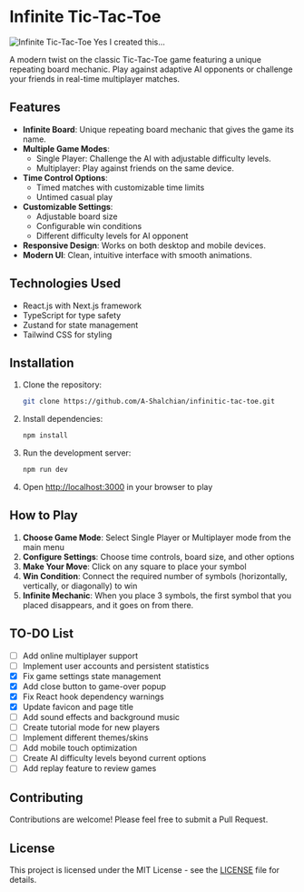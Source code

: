 # Infinite Tic-Tac-Toe

![Infinite Tic-Tac-Toe](public/favicon.ico) Yes I created this...

A modern twist on the classic Tic-Tac-Toe game featuring a unique repeating board mechanic. Play against adaptive AI opponents or challenge your friends in real-time multiplayer matches.

## Features

- **Infinite Board**: Unique repeating board mechanic that gives the game its name.
- **Multiple Game Modes**:
  - Single Player: Challenge the AI with adjustable difficulty levels.
  - Multiplayer: Play against friends on the same device.
- **Time Control Options**:
  - Timed matches with customizable time limits
  - Untimed casual play
- **Customizable Settings**:
  - Adjustable board size
  - Configurable win conditions
  - Different difficulty levels for AI opponent
- **Responsive Design**: Works on both desktop and mobile devices.
- **Modern UI**: Clean, intuitive interface with smooth animations.

## Technologies Used

- React.js with Next.js framework
- TypeScript for type safety
- Zustand for state management
- Tailwind CSS for styling

## Installation

1. Clone the repository:
   ```bash
   git clone https://github.com/A-Shalchian/infinitic-tac-toe.git
   ```

2. Install dependencies:
   ```bash
   npm install
   ```

3. Run the development server:
   ```bash
   npm run dev
   ```

4. Open [http://localhost:3000](http://localhost:3000) in your browser to play

## How to Play

1. **Choose Game Mode**: Select Single Player or Multiplayer mode from the main menu
2. **Configure Settings**: Choose time controls, board size, and other options
3. **Make Your Move**: Click on any square to place your symbol
4. **Win Condition**: Connect the required number of symbols (horizontally, vertically, or diagonally) to win
5. **Infinite Mechanic**: When you place 3 symbols, the first symbol that you placed disappears, and it goes on from there.

## TO-DO List

- [ ] Add online multiplayer support
- [ ] Implement user accounts and persistent statistics
- [x] Fix game settings state management
- [x] Add close button to game-over popup
- [x] Fix React hook dependency warnings
- [x] Update favicon and page title
- [ ] Add sound effects and background music
- [ ] Create tutorial mode for new players
- [ ] Implement different themes/skins
- [ ] Add mobile touch optimization
- [ ] Create AI difficulty levels beyond current options
- [ ] Add replay feature to review games

## Contributing

Contributions are welcome! Please feel free to submit a Pull Request.

## License

This project is licensed under the MIT License - see the [LICENSE](LICENSE) file for details.
